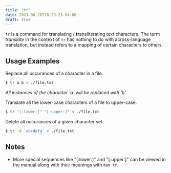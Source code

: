 ```yaml
---
title: "tr"
date: 2021-08-26T18:29:23-04:00
draft: true
---
```


`tr` is a command for **tr**anslating / **tr**ansliterating text characters. The
term _translate_ in the context of `tr` has nothing to do with across-language
translation, but instead refers to a mapping of certain characters to others.

## Usage Examples

Replace all occurances of a character in a file.

```bash
$ tr a b < ./file.txt
```

_All instances of the character 'a' will be replaced with 'b'._

Translate all the lower-case characters of a file to upper-case.

```bash
$ tr "[:lower:]" "[:upper:]" < ./file.txt
```

Delete all occurances of a given character set.

```bash
$ tr -d 'abcdefg' < ./file.txt
```

## Notes

- More special sequences like "[:lower:]" and "[:upper:]"
  can be viewed in the manual along with their meanings with `man tr`.
